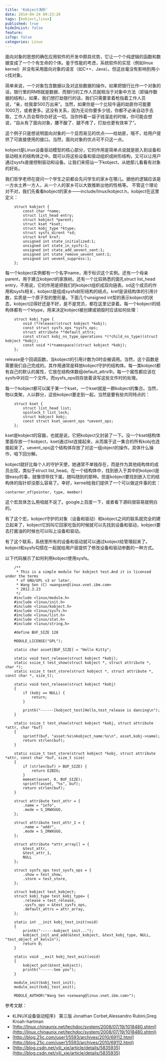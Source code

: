 ```yaml
---
title: 'Kobject浅析'
date: 2014-04-24 09:23:20
tags: [kobject,linux]
published: true
hideInList: false
feature: 
isTop: false
categories: Linux
---
```


面向对象的思想的确在应用软件的开发中颇具优势，它让一个个纯逻辑的函数和数据变成了一个个有生命的个体。鉴于性能的考虑，系统软件的实现（例如linux kernel）并没有采用面向对象的语言（如C++、Java）。但这丝毫没有影响到用小c找对象。

简单来说，一个对象包含数据以及对这些数据的操作。如果把银行比作一个对象的话，银行里的RMB就是数据、而银行的工作人员就相当于对象中方法（即操作数据的结构）。如果，我们想打劫银行的话，我们只需要拿着枪指着工作人员说，“亲，给我拿500万出来”。当然，如果你是一个比较牛逼的劫匪你可能要1000万，或者更多。这没有关系，因为无论你要多少钱，你都不必亲自动手去取，工作人员会帮你办好这一切。当你拎着一袋子钱溜走的时候，你可能会想说，“自从有了面向对象，腰不酸了、腿不疼了，打劫也更有效率了”。

这个例子只是想说明面向对象的一个显而易见的优点——给劫匪，哦不，给用户提供了可直接使用的接口。当然，面向对象的优点可不只这一点。

kobject是Linux设备驱动模型的核心部分，它的作用是简单点说就是嵌入到设备和驱动相关的结构体之中。既可以将这些设备和驱动组织成树形结构，又可以让用户通过sysfs直接控制驱动和设备。让我们来搭讪一下kobject，从她那儿看看有对象的好处。

我们哲学老师在提问一个学生之前都会先问学生的家乡在哪儿。据他的逻辑应该是一方水土养一方人，从一个人的家乡可以大致推断出他的性格等。 不管这个理论对不对，我们先看看kobject的家乡——include/linux/kobject.h，kobject在这里定义：
```
    struct kobject {
        const char *name;
        struct list_head entry;
        struct kobject *parent;
        struct kset *kset;
        struct kobj_type *ktype;
        struct sysfs_dirent *sd;
        struct kref kref;
        unsigned int state_initialized:1;
        unsigned int state_in_sysfs:1;
        unsigned int state_add_uevent_sent:1;
        unsigned int state_remove_uevent_sent:1;
        unsigned int uevent_suppress:1;
    };
```  

每一个kobject实例都有一个名字name，用于标识这个实例。还有一个母亲parent，用于建立kobject的家族树。还有一个比较熟悉的面孔struct list_head entry，不用说，它的作用是把我们的kobject组织成双向链表。sd这个成员的作用和sysfs相关，kobject是组成sysfs树形结构的结点。kref是该结构体的引用计数，实质是一个原子型的整形量。下面几个unsigned int型的表示kobject的状态，kobject过得好还是不好，是不是党员，都在这里记录着。每一个kobject的结构体都有一个ktype，用来决定kobject被创建或销毁时应该如何处理：
```
    struct kobj_type {
        void (*release)(struct kobject *kobj);
        const struct sysfs_ops *sysfs_ops;
        struct attribute **default_attrs;
        const struct kobj_ns_type_operations *(*child_ns_type)(struct kobject *kobj);
        const void *(*namespace)(struct kobject *kobj);
    };
```

release是个回调函数，当kobject的引用计数为0时会被调用。当然，这个函数是需要我们自己完成的。其作用通常是释放kobject守护的结构体。每一类kobject都有自己的默认的属性，它放在结构体数组default\_attrs中。每一个属性都应该在sysfs中对应一个文件。而sysfs\_ops则存放着读写这些文件时的处理。

每一个kobject都可以属于某一个kset，一个kset就是一群kobject的集合。当然，物以类聚，人以群分，这些kobject要走到一起，当然是要有些共同特点的：
```
    struct kset {
        struct list_head list;
        spinlock_t list_lock;
        struct kobject kobj;
        const struct kset_uevent_ops *uevent_ops;
    };
```

kset是kobject的容器，也就是说，它把kobject又封装了一下。没一个kset结构体里面存放一个kobject，kset通过list连接起来，从而属于这一集合的所有kobj也连接起来了。uevent_ops这个结构体存放了对这一组object的操作。具体什么操作，咱下回分解。

kobject就好比每个人的守护天使，她通常不单独存在，而是作为其他结构体的成员出现，类似于struct list_head。在一个结构体中，找到嵌入于其中的kobject是很easy的事，就像领导找下属，随叫随到的那种。但是kobject要找到嵌入它的结构体的指针却没那么容易了。幸好，kernel给我们提供了一个可以做这件事的宏：

    contarner_of(pointer, type, member)
    

这个宏具体怎么用咱就不说了。google上百度一下，或者看下源码很容易就明白的。

有了这个宏，kobject守护的对象（设备和驱动）和kobject之间的联系就完全的建立起来了，kobject它妈叫它回家吃饭的时候就可以先找到设备和驱动，kobject要去打酱油的时候也可以叫上设备和驱动。

有了这个联系，系统里所有的设备和驱动就可以通过kobject给管理起来了。kobject和sysfs勾搭在一起就给用户层提供了修改设备和驱动参数的一种方式。

以下代码展示了如何利用kobject使用sysfs。
```
    /**
     * This is a simple module for kobject test.And it is licensed under the terms
     * of GNU/GPL v3 or later.
     * Wang Sen (C) <wangsen@linux.vnet.ibm.com>
     * 2012.3.23
     */
    #include <linux/module.h>
    #include <linux/init.h>
    #include <linux/kobject.h>
    #include <linux/sysfs.h>
    #include <linux/list.h>
    #include <linux/stat.h>
    #include <linux/string.h>
    
    #define BUF_SIZE 128
    
    MODULE_LICENSE("GPL");
    
    static char asset[BUF_SIZE] = "Hello Kitty";
    
    static void test_release(struct kobject *kobj);
    static ssize_t test_show(struct kobject *, struct attribute *, char *);
    static ssize_t test_store(struct kobject *, struct attribute *, const char *, size_t);
    
    static void test_release(struct kobject *kobj)
    {
    	if (kobj == NULL) {
    		return;
    	}
    	
    	printk("------[kobject_test]Hello,test_release is dancing\n");
    }
    
    static ssize_t test_show(struct kobject *kobj, struct attribute *attr, char *buf) 
    {
    	sprintf(buf, "asset:%s\nkobject_name:%s\n", asset,kobj->name);
    	return strlen(buf);
    }
    
    static ssize_t test_store(struct kobject *kobj, struct attribute *attr, const char *buf, size_t size) 
    {
    	if (strlen(buf) > BUF_SIZE) {
    		return E2BIG;
    	}
    	memset(asset, 0, BUF_SIZE);
    	sprintf(asset, "%s", buf);
    	return strlen(buf);
    }
    
    struct attribute test_attr = {
    	.name = "info",
    	.mode = S_IRWXUGO,
    }; 
    
    struct attribute test_attr_1 = {
    	.name = "addr",
    	.mode = S_IRWXUGO,
    }; 
    
    struct attribute *attr_array[] = {
    	&test_attr,
    	&test_attr_1,
    	NULL
    };
    
    struct sysfs_ops test_sysfs_ops = {
    	.show = test_show,
    	.store = test_store,
    };
    
    struct kobject test_kobject;
    struct kobj_type test_kobj_type= {
    	.release = test_release,
    	.sysfs_ops = &test_sysfs_ops,
    	.default_attrs = attr_array,
    };
    
    static int __init kobj_test_init(void)
    {
    	printk("------kobject init...");
    	kobject_init_and_add(&test_kobject, &test_kobj_type, NULL, "test_object_of_kelvin");
    	return 0;
    }
    
    static void __exit kobj_test_exit(void)
    {
    	kobject_put(&test_kobject);
    	printk("------See you");
    }
    
    module_init(kobj_test_init);
    module_exit(kobj_test_exit);
    
    MODULE_AUTHOR("Wang Sen <senwang@linux.vnet.ibm.com>");
```

参考文献：

* 《LINUX设备驱动程序》 第三版 Jonathan Corbet,Alessandro Rubini,Greg Kroah-hartman 
* [http://linux.chinaunix.net/techdoc/system/2008/07/19/1018480.shtml](http://linux.chinaunix.net/techdoc/system/2008/07/19/1018480.shtml) 
* [http://blog.21ic.com/user1/5593/archives/2010/69112.html](http://blog.21ic.com/user1/5593/archives/2010/69112.html) 
* [http://blog.csdn.net/yili_xie/article/details/5835935](http://blog.csdn.net/yili_xie/article/details/5835935)